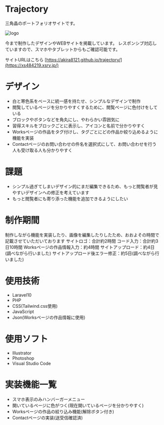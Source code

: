 # Trajectory

三角晶のポートフォリオサイトです。

![logo](https://github.com/Akira8121/akira-s_portfolio/public/images/logo.svg)

今まで制作したデザインやWEBサイトを掲載しています。
レスポンシブ対応していますので、スマホやタブレットからもご確認可能です。

サイトURLはこちら
[https://akira8121.github.io/trajectory/](https://xs484219.xsrv.jp/)


# デザイン
* 白と寒色系をベースに統一感を持たせ、シンプルなデザインで制作
* 閲覧しているページを分かりやすくするために、閲覧ページに色付けをしている
* ブロックやボタンなどを角丸にし、やわらかい雰囲気に
* 習得スキルをブロックごとに表示し、アイコンと名前で分かりやすく
* Worksページの作品をタグ付けし、タグごとにどの作品か絞り込めるように機能を実装
* Contactページのお問い合わせの件名を選択式にして、お問い合わせを行う人も受け取る人も分かりやすく


# 課題
* シンプル過ぎてしまいデザイン的にまだ編集できるため、もっと閲覧者が見やすいデザインへの修正を考えています
* もっと閲覧者にも寄り添った機能を追加できるようにしたい


# 制作期間
制作しながら機能を実装したり、画像を編集したりしたため、おおよその時間で記載させていただいております
サイトロゴ：合計約2時間
コード入力：合計約3日10時間
Worksページの作品情報入力：約4時間
サイトアップロード：約4日(調べながら行いました)
サイトアップロード後エラー修正：約5日(調べながら行いました)


# 使用技術
* Laravel10
* PHP
* CSS(Tailwind.css使用)
* JavaScript
* Json(Worksページの作品情報に使用)


# 使用ソフト
* Illustrator
* Photoshop
* Visual Studio Code


# 実装機能一覧
* スマホ表示のみハンバーガーメニュー
* 開いているページに色がつく(現在開いているページを分かりやすく)
* Worksページの作品の絞り込み機能(解除ボタン付き)
* Contactページの実装(送受信確認済)
